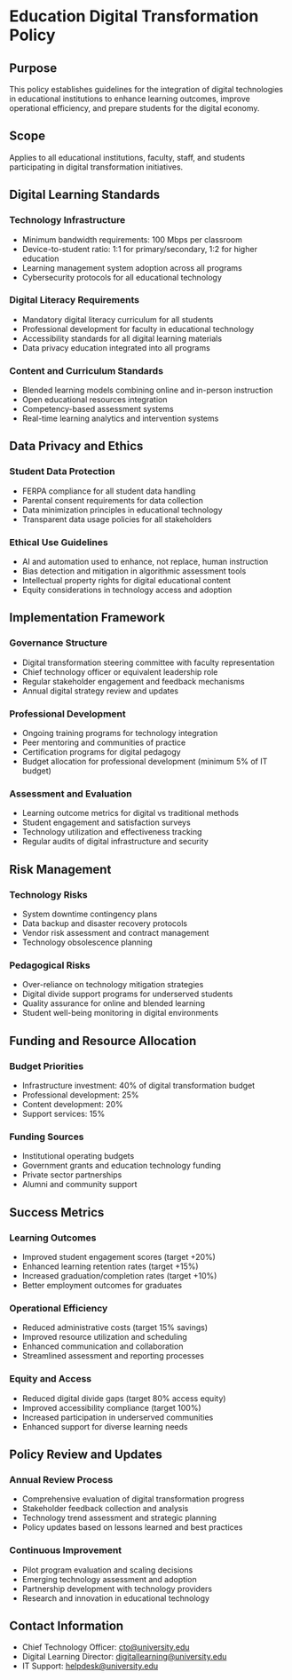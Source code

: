 # Education Digital Transformation Policy

## Purpose
This policy establishes guidelines for the integration of digital technologies in educational institutions to enhance learning outcomes, improve operational efficiency, and prepare students for the digital economy.

## Scope
Applies to all educational institutions, faculty, staff, and students participating in digital transformation initiatives.

## Digital Learning Standards

### Technology Infrastructure
- Minimum bandwidth requirements: 100 Mbps per classroom
- Device-to-student ratio: 1:1 for primary/secondary, 1:2 for higher education
- Learning management system adoption across all programs
- Cybersecurity protocols for all educational technology

### Digital Literacy Requirements
- Mandatory digital literacy curriculum for all students
- Professional development for faculty in educational technology
- Accessibility standards for all digital learning materials
- Data privacy education integrated into all programs

### Content and Curriculum Standards
- Blended learning models combining online and in-person instruction
- Open educational resources integration
- Competency-based assessment systems
- Real-time learning analytics and intervention systems

## Data Privacy and Ethics

### Student Data Protection
- FERPA compliance for all student data handling
- Parental consent requirements for data collection
- Data minimization principles in educational technology
- Transparent data usage policies for all stakeholders

### Ethical Use Guidelines
- AI and automation used to enhance, not replace, human instruction
- Bias detection and mitigation in algorithmic assessment tools
- Intellectual property rights for digital educational content
- Equity considerations in technology access and adoption

## Implementation Framework

### Governance Structure
- Digital transformation steering committee with faculty representation
- Chief technology officer or equivalent leadership role
- Regular stakeholder engagement and feedback mechanisms
- Annual digital strategy review and updates

### Professional Development
- Ongoing training programs for technology integration
- Peer mentoring and communities of practice
- Certification programs for digital pedagogy
- Budget allocation for professional development (minimum 5% of IT budget)

### Assessment and Evaluation
- Learning outcome metrics for digital vs traditional methods
- Student engagement and satisfaction surveys
- Technology utilization and effectiveness tracking
- Regular audits of digital infrastructure and security

## Risk Management

### Technology Risks
- System downtime contingency plans
- Data backup and disaster recovery protocols
- Vendor risk assessment and contract management
- Technology obsolescence planning

### Pedagogical Risks
- Over-reliance on technology mitigation strategies
- Digital divide support programs for underserved students
- Quality assurance for online and blended learning
- Student well-being monitoring in digital environments

## Funding and Resource Allocation

### Budget Priorities
- Infrastructure investment: 40% of digital transformation budget
- Professional development: 25%
- Content development: 20%
- Support services: 15%

### Funding Sources
- Institutional operating budgets
- Government grants and education technology funding
- Private sector partnerships
- Alumni and community support

## Success Metrics

### Learning Outcomes
- Improved student engagement scores (target +20%)
- Enhanced learning retention rates (target +15%)
- Increased graduation/completion rates (target +10%)
- Better employment outcomes for graduates

### Operational Efficiency
- Reduced administrative costs (target 15% savings)
- Improved resource utilization and scheduling
- Enhanced communication and collaboration
- Streamlined assessment and reporting processes

### Equity and Access
- Reduced digital divide gaps (target 80% access equity)
- Improved accessibility compliance (target 100%)
- Increased participation in underserved communities
- Enhanced support for diverse learning needs

## Policy Review and Updates

### Annual Review Process
- Comprehensive evaluation of digital transformation progress
- Stakeholder feedback collection and analysis
- Technology trend assessment and strategic planning
- Policy updates based on lessons learned and best practices

### Continuous Improvement
- Pilot program evaluation and scaling decisions
- Emerging technology assessment and adoption
- Partnership development with technology providers
- Research and innovation in educational technology

## Contact Information
- Chief Technology Officer: cto@university.edu
- Digital Learning Director: digitallearning@university.edu
- IT Support: helpdesk@university.edu